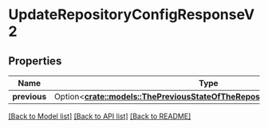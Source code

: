 # UpdateRepositoryConfigResponseV2

## Properties

Name | Type | Description | Notes
------------ | ------------- | ------------- | -------------
**previous** | Option<[**crate::models::ThePreviousStateOfTheRepositoryConfigurationObject**](The_previous_state_of_the_repository_configuration_object_.md)> |  | [optional]

[[Back to Model list]](../README.md#documentation-for-models) [[Back to API list]](../README.md#documentation-for-api-endpoints) [[Back to README]](../README.md)


